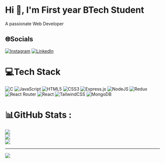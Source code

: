 <h1>Hi 👋, I'm First year BTech Student</h1>
<p>A passionate Web Developer</p>

## 🌐Socials
[![Instagram](https://img.shields.io/badge/Instagram-%23E4405F.svg?logo=Instagram&logoColor=white)](https://instagram.com/s4xthhhhh) [![LinkedIn](https://img.shields.io/badge/LinkedIn-%230077B5.svg?logo=linkedin&logoColor=white)](https://linkedin.com/in/sangeeth-s-devan-630b1a28a) 

# 💻Tech Stack
![C](https://img.shields.io/badge/c-%2300599C.svg?style=for-the-badge&logo=c&logoColor=white) ![JavaScript](https://img.shields.io/badge/javascript-%23323330.svg?style=for-the-badge&logo=javascript&logoColor=%23F7DF1E) ![HTML5](https://img.shields.io/badge/html5-%23E34F26.svg?style=for-the-badge&logo=html5&logoColor=white) ![CSS3](https://img.shields.io/badge/css3-%231572B6.svg?style=for-the-badge&logo=css3&logoColor=white) ![Express.js](https://img.shields.io/badge/express.js-%23404d59.svg?style=for-the-badge&logo=express&logoColor=%2361DAFB) ![NodeJS](https://img.shields.io/badge/node.js-6DA55F?style=for-the-badge&logo=node.js&logoColor=white) ![Redux](https://img.shields.io/badge/redux-%23593d88.svg?style=for-the-badge&logo=redux&logoColor=white) ![React Router](https://img.shields.io/badge/React_Router-CA4245?style=for-the-badge&logo=react-router&logoColor=white) ![React](https://img.shields.io/badge/react-%2320232a.svg?style=for-the-badge&logo=react&logoColor=%2361DAFB) ![TailwindCSS](https://img.shields.io/badge/tailwindcss-%2338B2AC.svg?style=for-the-badge&logo=tailwind-css&logoColor=white) ![MongoDB](https://img.shields.io/badge/MongoDB-%234ea94b.svg?style=for-the-badge&logo=mongodb&logoColor=white)
# 📊GitHub Stats :
![](https://github-readme-stats.vercel.app/api?username=s4xthhhhh&theme=vue&hide_border=false&include_all_commits=false&count_private=true)<br/>
![](https://github-readme-streak-stats.herokuapp.com/?user=s4xthhhhh&theme=vue&hide_border=false)<br/>
![](https://github-readme-stats.vercel.app/api/top-langs/?username=s4xthhhhh&theme=vue&hide_border=false&include_all_commits=false&count_private=true&layout=compact)

---
[![](https://visitcount.itsvg.in/api?id=s4xthhhhh&icon=1&color=10)](https://visitcount.itsvg.in)
